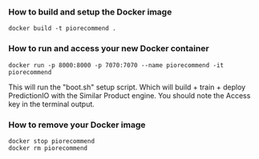 ### How to build and setup the Docker image
```
docker build -t piorecommend .
```

### How to run and access your new Docker container
```
docker run -p 8000:8000 -p 7070:7070 --name piorecommend -it piorecommend
```

This will run the "boot.sh" setup script. Which will build + train + deploy
PredictionIO with the Similar Product engine. You should note the Access key
in the terminal output.


### How to remove your Docker image
```
docker stop piorecommend
docker rm piorecommend
```
